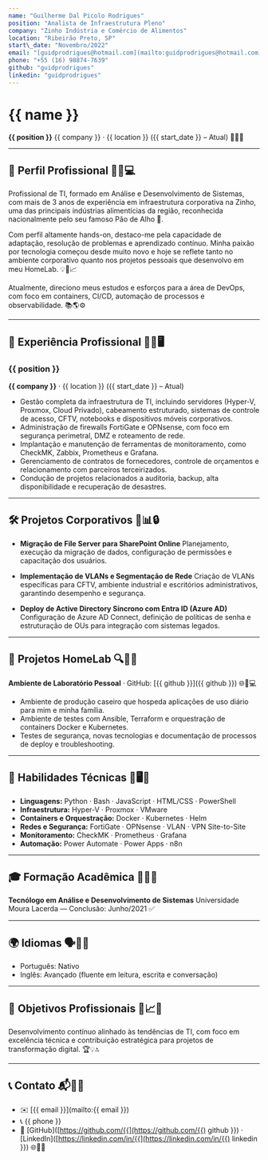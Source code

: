 ```yaml
---
name: "Guilherme Dal Picolo Rodrigues"
position: "Analista de Infraestrutura Pleno"
company: "Zinho Indústria e Comércio de Alimentos"
location: "Ribeirão Preto, SP"
start\_date: "Novembro/2022"
email: "[guidprodrigues@hotmail.com](mailto:guidprodrigues@hotmail.com)"
phone: "+55 (16) 98874-7639"
github: "guidprodrigues"
linkedin: "guidprodrigues"
---
```


# {{ name }}

**{{ position }}**
{{ company }} · {{ location }} ({{ start\_date }} – Atual) 🌟🌐💼

---

## 💼 Perfil Profissional 🌱🚀💻

Profissional de TI, formado em Análise e Desenvolvimento de Sistemas, com mais de 3️ anos de experiência em infraestrutura corporativa na Zinho, uma das principais indústrias alimentícias da região, reconhecida nacionalmente pelo seu famoso Pão de Alho 🥖.

Com perfil altamente hands-on, destaco-me pela capacidade de adaptação, resolução de problemas e aprendizado contínuo. Minha paixão por tecnologia começou desde muito novo e hoje se reflete tanto no ambiente corporativo quanto nos projetos pessoais que desenvolvo em meu HomeLab. 💡🔧📈

Atualmente, direciono meus estudos e esforços para a área de DevOps, com foco em containers, CI/CD, automação de processos e observabilidade. 📚🌎⚙️

---

## 🏢 Experiência Profissional 💪🔗🖥️

### {{ position }}

**{{ company }}** · {{ location }} ({{ start\_date }} – Atual)

* Gestão completa da infraestrutura de TI, incluindo servidores (Hyper-V, Proxmox, Cloud Privado), cabeamento estruturado, sistemas de controle de acesso, CFTV, notebooks e dispositivos móveis corporativos.
* Administração de firewalls FortiGate e OPNsense, com foco em segurança perimetral, DMZ e roteamento de rede.
* Implantação e manutenção de ferramentas de monitoramento, como CheckMK, Zabbix, Prometheus e Grafana.
* Gerenciamento de contratos de fornecedores, controle de orçamentos e relacionamento com parceiros terceirizados.
* Condução de projetos relacionados a auditoria, backup, alta disponibilidade e recuperação de desastres.

---

## 🛠️ Projetos Corporativos 🚀📊🔒

* **Migração de File Server para SharePoint Online**
  Planejamento, execução da migração de dados, configuração de permissões e capacitação dos usuários.

* **Implementação de VLANs e Segmentação de Rede**
  Criação de VLANs específicas para CFTV, ambiente industrial e escritórios administrativos, garantindo desempenho e segurança.

* **Deploy de Active Directory Síncrono com Entra ID (Azure AD)**
  Configuração de Azure AD Connect, definição de políticas de senha e estruturação de OUs para integração com sistemas legados.

---

## 🏡 Projetos HomeLab 🔍💾🧪

**Ambiente de Laboratório Pessoal** · GitHub: \[{{ github }}]\({{ github }}) 🌐📁💻

* Ambiente de produção caseiro que hospeda aplicações de uso diário para mim e minha família.
* Ambiente de testes com Ansible, Terraform e orquestração de containers Docker e Kubernetes.
* Testes de segurança, novas tecnologias e documentação de processos de deploy e troubleshooting.

---

## 🧰 Habilidades Técnicas 📌🖥️🔧

* **Linguagens:** Python · Bash · JavaScript · HTML/CSS · PowerShell
* **Infraestrutura:** Hyper-V · Proxmox · VMware
* **Containers e Orquestração:** Docker · Kubernetes · Helm
* **Redes e Segurança:** FortiGate · OPNsense · VLAN · VPN Site-to-Site
* **Monitoramento:** CheckMK · Prometheus · Grafana
* **Automação:** Power Automate · Power Apps · n8n

---

## 🎓 Formação Acadêmica 📖🏅🎒

**Tecnólogo em Análise e Desenvolvimento de Sistemas**
Universidade Moura Lacerda — Conclusão: Junho/2021 ✅

---

## 🌍 Idiomas 🗣️📘🌐

* Português: Nativo
* Inglês: Avançado (fluente em leitura, escrita e conversação)

---

## 🎯 Objetivos Profissionais 🚀📈🌱

Desenvolvimento contínuo alinhado às tendências de TI, com foco em excelência técnica e contribuição estratégica para projetos de transformação digital. 🏆💡🔝

---

## 📞 Contato 📬📱🔗

* ✉️ \[{{ email }}]\(mailto:{{ email }})
* 📞 {{ phone }}
* 🔗 \[GitHub]\([https://github.com/{{](https://github.com/{{) github }}) · \[LinkedIn]\([https://linkedin.com/in/{{](https://linkedin.com/in/{{) linkedin }}) 🌐👥💬
